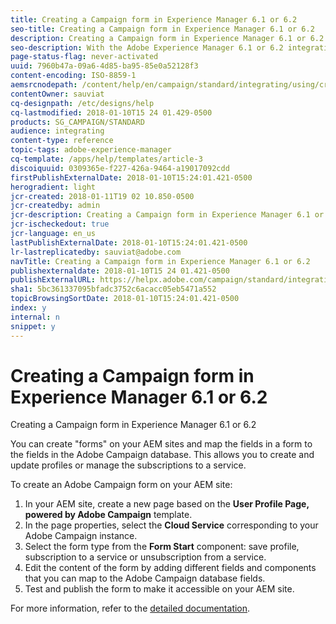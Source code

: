 ```yaml
---
title: Creating a Campaign form in Experience Manager 6.1 or 6.2
seo-title: Creating a Campaign form in Experience Manager 6.1 or 6.2
description: Creating a Campaign form in Experience Manager 6.1 or 6.2
seo-description: With the Adobe Experience Manager 6.1 or 6.2 integration, you can create forms directly in AEM to create and update profiles or manage subscriptions.
page-status-flag: never-activated
uuid: 7960b47a-09a6-4d85-ba95-85e0a52128f3
content-encoding: ISO-8859-1
aemsrcnodepath: /content/help/en/campaign/standard/integrating/using/creating-a-campaign-form-in-experience-manager-6_1-or-6_2
contentOwner: sauviat
cq-designpath: /etc/designs/help
cq-lastmodified: 2018-01-10T15 24 01.429-0500
products: SG_CAMPAIGN/STANDARD
audience: integrating
content-type: reference
topic-tags: adobe-experience-manager
cq-template: /apps/help/templates/article-3
discoiquuid: 0309365e-f227-426a-9464-a19017092cdd
firstPublishExternalDate: 2018-01-10T15:24:01.421-0500
herogradient: light
jcr-created: 2018-01-11T19 02 10.850-0500
jcr-createdby: admin
jcr-description: Creating a Campaign form in Experience Manager 6.1 or 6.2
jcr-ischeckedout: true
jcr-language: en_us
lastPublishExternalDate: 2018-01-10T15:24:01.421-0500
lr-lastreplicatedby: sauviat@adobe.com
navTitle: Creating a Campaign form in Experience Manager 6.1 or 6.2
publishexternaldate: 2018-01-10T15 24 01.421-0500
publishExternalURL: https://helpx.adobe.com/campaign/standard/integrating/using/creating-a-campaign-form-in-experience-manager-6_1-or-6_2.html
sha1: 5bc361337095bfadc3752c6acacc05eb5471a552
topicBrowsingSortDate: 2018-01-10T15:24:01.421-0500
index: y
internal: n
snippet: y
---
```


# Creating a Campaign form in Experience Manager 6.1 or 6.2

Creating a Campaign form in Experience Manager 6.1 or 6.2

You can create "forms" on your AEM sites and map the fields in a form to the fields in the Adobe Campaign database. This allows you to create and update profiles or manage the subscriptions to a service.

To create an Adobe Campaign form on your AEM site:

1. In your AEM site, create a new page based on the **User Profile Page, powered by Adobe Campaign** template.
1. In the page properties, select the **Cloud Service** corresponding to your Adobe Campaign instance.
1. Select the form type from the **Form Start** component: save profile, subscription to a service or unsubscription from a service.
1. Edit the content of the form by adding different fields and components that you can map to the Adobe Campaign database fields.
1. Test and publish the form to make it accessible on your AEM site.

For more information, refer to the [detailed documentation](https://docs.adobe.com/docs/en/aem/6-2/author/personalization/adobe-campaign/adobe-campaign-forms.html).
